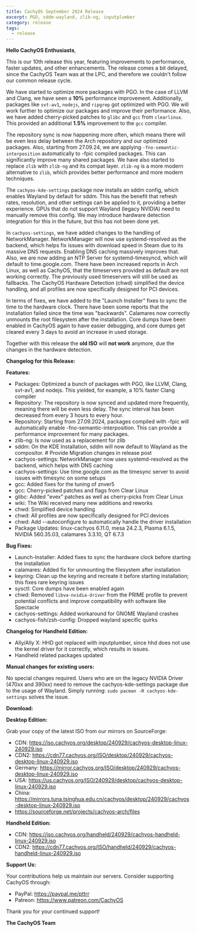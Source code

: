```yaml
---
title: CachyOS September 2024 Release
excerpt: PGO, sddm-wayland, zlib-ng, inputplumber
category: release
tags:
  - release
---
```


**Hello CachyOS Enthusiasts**,

This is our 10th release this year, featuring improvements to performance, faster updates, and other enhancements. The release comes a bit delayed, since the CachyOS Team was at the LPC, and therefore we couldn't follow our common release cycle.

We have started to optimize more packages with PGO. In the case of LLVM and Clang, we have seen a **10%** performance improvement. Additionally, packages like `svt-av1`, `nodejs`, and `ripgrep` got optimized with PGO. We will work further to optimize our packages and improve their performance. Also, we have added cherry-picked patches to `glibc` and `gcc` from `clearlinux`. This provided an additional **1.5%** improvement to the `gcc` compiler.

The repository sync is now happening more often, which means there will be even less delay between the Arch repository and our optimized packages. Also, starting from 27.09.24, we are applying `-fno-semantic-interposition` automatically to -fpic compiled packages. This can significantly improve many shared packages. We have also started to replace `zlib` with `zlib-ng` and its compat layer. `zlib-ng` is a more modern alternative to `zlib`, which provides better performance and more modern techniques.

The `cachyos-kde-settings` package now installs an sddm config, which enables Wayland by default for sddm. This has the benefit that refresh rates, resolution, and other settings can be applied to it, providing a better experience.
GPUs that do not support Wayland (legacy NVIDIA) need to manually remove this config. We may introduce hardware detection integration for this in the future, but this has not been done yet.

In `cachyos-settings`, we have added changes to the handling of NetworkManager. NetworkManager will now use systemd-resolved as the backend, which helps fix issues with download speed in Steam due to its massive DNS requests. Enabling DNS caching massively improves that. Also, we are now adding an NTP Server for systemd-timesyncd, which will default to time.google.com. There have been increased reports in Arch Linux, as well as CachyOS, that the timeservers provided as default are not working correctly. The previously used timeservers will still be used as fallbacks.
The CachyOS Hardware Detection (chwd) simplified the device handling, and all profiles are now specifically designed for PCI devices.

In terms of fixes, we have added to the "Launch Installer" fixes to sync the time to the hardware clock. There have been some reports that the installation failed since the time was "backwards". Calamares now correctly unmounts the root filesystem after the installation. Core dumps have been enabled in CachyOS again to have easier debugging, and core dumps get cleared every 3 days to avoid an increase in used storage.

Together with this release the **old ISO** will **not work** anymore, due the changes in the hardware detection.

**Changelog for this Release:**

**Features:**
- Packages: Optimized a bunch of packages with PGO, like LLVM, Clang, svt-av1, and nodejs. This yielded, for example, a 10% faster Clang compiler
- Repository: The repository is now synced and updated more frequently, meaning there will be even less delay. The sync interval has been decreased from every 3 hours to every hour.
- Repository: Starting from 27.09.2024, packages compiled with -fpic will automatically enable -fno-semantic-interposition. This can provide a performance improvement for many packages.
- zlib-ng: Is now used as a replacement for zlib
- sddm: On the KDE Installation, sddm will now default to Wayland as the compositor. # Provide Migration changes in release post
- cachyos-settings: NetworkManager now uses systemd-resolved as the backend, which helps with DNS caching
- cachyos-settings: Use time.google.com as the timesync server to avoid issues with timesync on some setups
- gcc: Added fixes for the tuning of znver5
- gcc: Cherry-picked patches and flags from Clear Linux
- glibc: Added "evex" patches as well as cherry-picks from Clear Linux
- wiki: The Wiki received many new additions and reworks
- chwd: Simplified device handling
- chwd: All profiles are now specifically designed for PCI devices
- chwd: Add --autoconfigure to automatically handle the driver installation
- Package Updates: linux-cachyos 6.11.0, mesa 24.2.3, Plasma 6.1.5, NVIDIA 560.35.03, calamares 3.3.10, QT 6.7.3

**Bug Fixes:**
- Launch-Installer: Added fixes to sync the hardware clock before starting the installation
- calamares: Added fix for unmounting the filesystem after installation
- keyring: Clean up the keyring and recreate it before starting installation; this fixes rare keyring issues
- sysctl: Core dumps have been enabled again
- chwd: Removed `libva-nvidia-driver` from the PRIME profile to prevent potential conflicts and improve compatibility with software like Spectacle
- cachyos-settings: Added workaround for GNOME Wayland crashes
- cachyos-fish/zsh-config: Dropped wayland specific quirks

**Changelog for Handheld Edition:**
- Ally/Ally X: HHD got replaced with inputplumber, since hhd does not use the kernel driver for it correctly, which results in issues.
- Handheld related packages updated

**Manual changes for existing users:**

No special changes required.
Users who are on the legacy NVIDIA Driver (470xx and 390xx) need to remove the cachyos-kde-settings package due to the usage of Wayland.
Simply running: `sudo pacman -R cachyos-kde-settings` solves the issue.

**Download:**

**Desktop Edition:**

Grab your copy of the latest ISO from our mirrors on SourceForge:

* CDN: https://iso.cachyos.org/desktop/240929/cachyos-desktop-linux-240929.iso
* CDN2: https://cdn77.cachyos.org/ISO/desktop/240929/cachyos-desktop-linux-240929.iso
* Germany: https://mirror.cachyos.org/ISO/desktop/240929/cachyos-desktop-linux-240929.iso
* USA: https://us.cachyos.org/ISO/240929/desktop/cachyos-desktop-linux-240929.iso
* China: https://mirrors.tuna.tsinghua.edu.cn/cachyos/desktop/240929/cachyos-desktop-linux-240929.iso
* https://sourceforge.net/projects/cachyos-arch/files

**Handheld Edition:**

* CDN: https://iso.cachyos.org/handheld/240929/cachyos-handheld-linux-240929.iso
* CDN2: https://cdn77.cachyos.org/ISO/handheld/240929/cachyos-handheld-linux-240929.iso

**Support Us:**

Your contributions help us maintain our servers. Consider supporting CachyOS through:

* PayPal: https://paypal.me/pttrr
* Patreon: https://www.patreon.com/CachyOS

Thank you for your continued support!

**The CachyOS Team**
